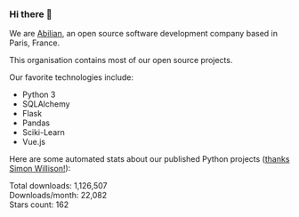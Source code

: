 ### Hi there 👋

We are [Abilian](https://abilian.com/), an open source software development company based in Paris, France.

This organisation contains most of our open source projects.

Our favorite technologies include:

- Python 3
- SQLAlchemy
- Flask
- Pandas
- Sciki-Learn
- Vue.js

Here are some automated stats about our published Python projects
([thanks Simon Willison!][sw-post]):

<!--marker-->
Total downloads: 1,126,507<br>
Downloads/month: 22,082<br>
Stars count: 162
<!--end-->

[sw-post]: https://simonwillison.net/2020/Jul/10/self-updating-profile-readme/